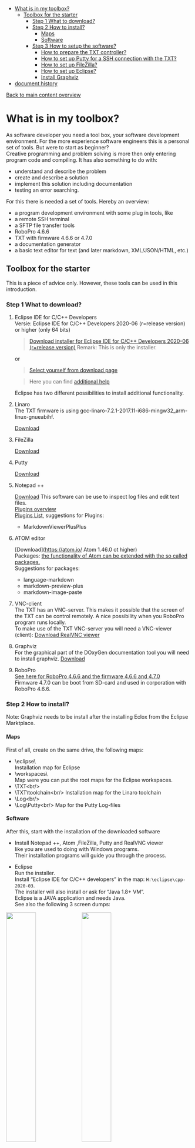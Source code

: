 <!-- TOC depthFrom:1 depthTo:6 withLinks:1 updateOnSave:1 orderedList:0 -->

- [What is in my toolbox?](#what-is-in-my-toolbox)
	- [Toolbox for the starter](#toolbox-for-the-starter)
		- [Step 1 What to download?](#step-1-what-to-download)
		- [Step 2 How to install?](#step-2-how-to-install)
			- [Maps](#maps)
			- [Software](#software)
		- [Step 3 How to setup the software?](#step-3-how-to-setup-the-software)
			- [How to prepare the TXT controller?](#how-to-prepare-the-txt-controller)
			- [How to set up Putty for a SSH connection with the TXT? <a id="puttysetup"></a>](#how-to-set-up-putty-for-a-ssh-connection-with-the-txt-a-idputtysetupa)
			- [How to set up FileZilla? <a id="filezillasetup"></a>](#how-to-set-up-filezilla-a-idfilezillasetupa)
			- [How to set up Eclipse?](#how-to-set-up-eclipse)
			- [Install Graphviz](#install-graphviz)
- [document history <a id="history"></a>](#document-history-a-idhistorya)

<!-- /TOC -->
[Back to main content overview](./README.md#overview)

# What is in my toolbox?

As software developer you need a tool box, your software development environment. For the more experience software engineers this is a personal set of tools. But were to start as beginner?<br/> Creative programming and problem solving is more then only entering program code and compiling. It has also something to do with:
- understand and describe the problem
- create and describe a solution
- implement this solution including documentation
- testing an error searching.

For this there is  needed a set of tools. Hereby an overview:

- a program development environment with some plug in tools, like
- a remote SSH terminal
- a SFTP file transfer tools
- RoboPro 4.6.6
- TXT with firmware 4.6.6 or 4.7.0
- a  documentation generator
- a basic text editor for text (and later markdown, XML/JSON/HTML, etc.)


## Toolbox for the starter

This is a piece of advice only. However, these tools can be used in this introduction.

### Step 1 What to download?

1. Eclipse IDE for C/C++ Developers<br/>
Versie: Eclipse IDE for C/C++ Developers 2020-06 (r=release version) or higher (only 64 bits)<br/>

	> [Download installer for Eclipse IDE for C/C++ Developers 2020-06 (r=release version)]( https://www.eclipse.org/downloads/download.php?file=/oomph/epp/2020-06/R/eclipse-inst-win64.exe)  Remark: This is only the installer.

     or

	> [Select yourself from download page](https://www.eclipse.org/downloads/packages/release/2020-06/r)

	> Here you can find [additional help]( https://help.eclipse.org/2020-06/index.jsp) <br/>

   Eclipse has two different possibilities to install additional functionality.

1. Linaro<br/>
The TXT firmware is using gcc-linaro-7.2.1-2017.11-i686-mingw32_arm-linux-gnueabihf.

   [Download]( https://releases.linaro.org/components/toolchain/binaries/7.2-2017.11/arm-linux-gnueabihf/gcc-linaro-7.2.1-2017.11-i686-mingw32_arm-linux-gnueabihf.tar.xz)

1. FileZilla<br/>

   [Download]( https://filezilla-project.org/download.php)

1. Putty<br/>

    [Download](https://putty.org/)


1. Notepad ++<br/>

    [Download]( https://notepad-plus-plus.org/downloads/)
    This software can be use to inspect log files and edit text files.<br/>
 [Plugins overview]( https://npp-user-manual.org/docs/plugins/)<br/>
 [Plugins List](https://github.com/notepad-plus-plus/nppPluginList/), suggestions for Plugins:<br/>
    - MarkdownViewerPlusPlus

1. ATOM editor<br/>

   [Download](https://atom.io/ Atom 1.46.0 ot higher) <br/>
   Packages: [the functionality of Atom can be extended with the so called packages.](https://atom.io/packages)<br/>
Suggestions for packages:
    - language-markdown
    - markdown-preview-plus
    - markdown-image-paste

1. VNC-client<br/>
   The TXT has an VNC-server. This makes it possible that the screen of the TXT can be control remotely. A nice possibility when you RoboPro program runs locally.<br/>
   To make use of the TXT VNC-server you will need a VNC-viewer (client):
   [Download RealVNC viewer](https://www.realvnc.com/en/connect/download/viewer/)

1. Graphviz<br/>
For the graphical part of the DOxyGen documentation tool you will need to install graphviz.
[Download](https://graphviz.gitlab.io/_pages/Download/Download_windows.html)

1.	RoboPro<br/>
    [See here for RoboPro 4.6.6 and the firmware 4.6.6 and 4.7.0](
https://github.com/fischertechnik/FT-TXT/releases)<br/>
Firmware 4.7.0 can be boot from SD-card and used in corporation with RoboPro 4.6.6.

### Step 2 How to install?
Note: Graphviz needs to be install after the installing  Eclox from the Eclipse Marktplace.

#### Maps
First of all, create on the same drive, the following maps:
-	\eclipse\\<br/>
  Installation map for Eclipse
-	\workspaces\\<br/>
  Map were you can put the root maps for the Eclipse workspaces.
-	\TXT\<br/>
-	\TXT\toolchain\<br/>
  Installation map for the Linaro toolchain
-	\Log\<br/>
- \Log\Putty\<br/>
   Map for the Putty Log-files

#### Software
After this, start with the installation of the downloaded software
-	Install Notepad ++, Atom ,FileZilla, Putty and RealVNC viewer<br/>
 like you are used to doing with Windows programs.<br/>
 Their installation programs will guide you through the process.


- Eclipse<br/> 
Run the installer.<br/>
Install “Eclipse IDE for C/C++ developers” in the map: `H:\eclipse\cpp-2020-03`.<br/>
The installer will also install or ask for “Java 1.8+ VM”.<br/>
Eclipse is a JAVA application and needs Java.<br/>
See also the following 3 screen dumps:

<img src="./docs/toolbox/install(Eclipse01).png" width="40%" >
<img src="./docs/toolbox/install(Eclipse02).png" width="40%" >
<img src="./docs/toolbox/install(Eclipse03).png" width="40%" >

- Linaro <a id="linaromap"></a>

    Last but not least is making the Linaro toolchain available.<br/>
Unzip the Linaro toolchain into the map `<drive>\TXT\toolchain\`.<br/>
You will get something like this.<br/>
 `H:\TXT\toolchain\gcc-linaro-7.2.1-2017.11-i686-mingw32_arm-linux-gnueabihf`<br/>
In this case the drive is `H:` but it could be a different drive. This path `<drive>\TXT` you will need later as [workspace Environment variable](./HowToStartWithFtTxtWorkspace.md#wsenvvar) to configurate the tool chain in your C/C++ project in Eclipse.<br/>
An image of how this looks like in the Windows explorer:

  <img src="./docs/toolbox/install(Linaro01).png" width="70%" >

### Step 3 How to setup the software?
Prepare the TXT, the SSH remote console) and SFTP (remote file system)
Setting up FileZilla and Putty. Install DoxyGen with Eclipse Marktplace.

#### How to prepare the TXT controller?

  It is time to create the connections with your TXT.

  - Start your TXT and test the connection with RoboPro.
  - Write down the IP-address of this connection. It does not matter if you are using Bluetooth, USB, Wifi or Wifi-access point.
  - Don’t forget to activate on the your the SSH Daemon, VNC server and WEB server (fw 4.6.6 and fw 4.7.0) and SD boot (4.6.6) (The screen shot are from fw 4.7.0)

<img src="./docs/toolbox/install(TXT01).png" width="35%" >
<img src="./docs/toolbox/install(TXT02).png" width="35%" >

#### How to set up Putty for a SSH connection with the TXT? <a id="puttysetup"></a>
Putty is a remote console; it can be used to work with LINUX command.
We are using Putty as console.

Start Putty and create a new SSH-session with the general user ROBOPro.
The user name: `ROBOPro`, the password: `ROBOPro`
- Fill in the IP-address from your TXT01
- Choose SSH
- Fill in the map for the logfiles: `H:/Log/Putty/putty_&Y-&M-&D_&T.log` .
-	As remote command: [screen -r](https://www.geeksforgeeks.org/screen-command-in-linux-with-examples/)
   You can find what this means in the Linux command help on the internet.<br/>
   When you leave this line blanc, you will get the LINUX command prompt.
	 - Save these settings and start the connection.
	 - Run with RoboPro a small RoboPro program and observe what the console shows you.
	 - Go with the Windows file manager to the \Log\Putty\ map and open the log file with Notepad++.
	 Now you can also inspect the results. When the log file changes, Notepad++ will reload the file.
	 - Warning: Use only the TXT root account for exceptional activities.


<img src="./docs/toolbox/install(Putty01).png" width="45%" >

<img src="./docs/toolbox/install(Putty02).png" width="45%" >

<img src="./docs/toolbox/install(Putty03).png" width="45%" >

#### How to set up FileZilla? <a id="filezillasetup"></a>
FileZilla is a file transfer program.
- Start FileZilla, go to the “file” menu and start the “site manager”.
- Create a “new site” for a SFTP- (Secure File Transfer Protocol)
for the IP-address of the TXT controller.
The user name: `ROBOPro`,
 the password: `ROBOPro`.
  - Warning: Use only the root account for very special activities

<img src="./docs/toolbox/install(FileZilla01).png" width="60%" >

Start FileZilla and observe what you are seeing.<br/>
Remark: The public maps can also be inspected and maintained via the TXT web interface.<br/>
See for an introduction the first part on [this link:]( https://github.com/fischertechnik/txt_training_factory/blob/master/doc/WEBServer_de.md)


<img src="./docs/toolbox/install(FileZilla02).png" width="60%" >

-  The “default local directory” is for later.
-  The “default remote library” is normally `/opt/Knobloch/`.
    Here you will find the maps for the `Data`, `libs`, `C-program`, etc.

#### How to set up Eclipse?
How to work with the SLI workspace and set up a new project will discuss later. But we still have to install the DoxyGen tool as code documentation plugin for Eclipse.

   installation: [Eclox via Eclipse Markplace](https://anb0s.github.io/eclox/),<br/> [See also](http://www.doxygen.nl/download.html)
   - Start Eclipse
   - Go to top menu `Help`
   - Select `Eclipse Markplace..`
   - Search for `Eclox`
   - Install eclox
   - `Install Now` and `Finish`
<img src="./docs/toolbox/install(DoxyGen01).png" width="45%">

<img src="./docs/toolbox/install(DoxyGen02).png" width="45%">

#### Install Graphviz
Install the Windows application `Graphviz`.<br/> **Check after the installation** if the path to the bin has been added to the System Environment variable `Path`!

<img src="./docs/toolbox/install(grap01).png" width="95%"><br/>

Now we are ready to start with the [How to setup my fischertechnik SLI workspace in Eclipse?](./HowToStartWithFtTxtWorkspace.md)


# document history <a id="history"></a>
- 2020-06-29 CvL 466.1.2 new Eclipse version<br/>
- 2020-05-16/17/18/19/24 CvL 466.1.1 new<br/>
- Original from: on-line training SLI-programming<br/>
  © 2020-04 ing. C.van Leeuwen Btw. Enschede Netherlands

